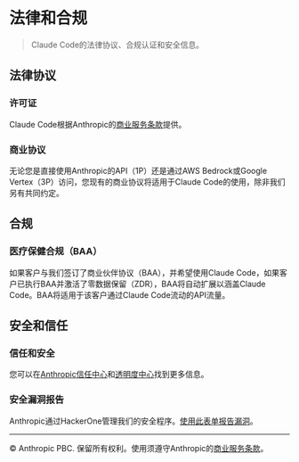 # 法律和合规

> Claude Code的法律协议、合规认证和安全信息。

## 法律协议

### 许可证

Claude Code根据Anthropic的[商业服务条款](https://www.anthropic.com/legal/commercial-terms)提供。

### 商业协议

无论您是直接使用Anthropic的API（1P）还是通过AWS Bedrock或Google Vertex（3P）访问，您现有的商业协议将适用于Claude Code的使用，除非我们另有共同约定。

## 合规

### 医疗保健合规（BAA）

如果客户与我们签订了商业伙伴协议（BAA），并希望使用Claude Code，如果客户已执行BAA并激活了零数据保留（ZDR），BAA将自动扩展以涵盖Claude Code。BAA将适用于该客户通过Claude Code流动的API流量。

## 安全和信任

### 信任和安全

您可以在[Anthropic信任中心](https://trust.anthropic.com)和[透明度中心](https://www.anthropic.com/transparency)找到更多信息。

### 安全漏洞报告

Anthropic通过HackerOne管理我们的安全程序。[使用此表单报告漏洞](https://hackerone.com/anthropic-vdp/reports/new?type=team\&report_type=vulnerability)。

***

© Anthropic PBC. 保留所有权利。使用须遵守Anthropic的[商业服务条款](https://www.anthropic.com/legal/commercial-terms)。
